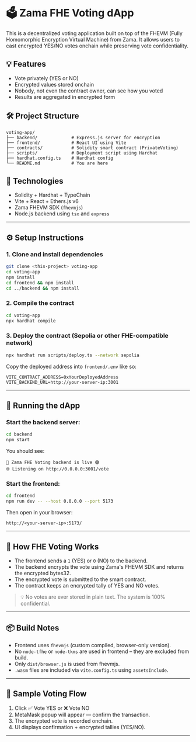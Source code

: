 # 🗳️ Zama FHE Voting dApp

This is a decentralized voting application built on top of the FHEVM (Fully Homomorphic Encryption Virtual Machine) from Zama. It allows users to cast encrypted YES/NO votes onchain while preserving vote confidentiality.

## 💡 Features

- Vote privately (YES or NO)
- Encrypted values stored onchain
- Nobody, not even the contract owner, can see how you voted
- Results are aggregated in encrypted form

## 🛠️ Project Structure

```
voting-app/
├── backend/             # Express.js server for encryption
├── frontend/            # React UI using Vite
├── contracts/           # Solidity smart contract (PrivateVoting)
├── scripts/             # Deployment script using Hardhat
├── hardhat.config.ts    # Hardhat config
└── README.md            # You are here
```

## 🧩 Technologies

- Solidity + Hardhat + TypeChain
- Vite + React + Ethers.js v6
- Zama FHEVM SDK (`fhevmjs`)
- Node.js backend using `tsx` and `express`

---

## ⚙️ Setup Instructions

### 1. Clone and install dependencies

```bash
git clone <this-project> voting-app
cd voting-app
npm install
cd frontend && npm install
cd ../backend && npm install
```

### 2. Compile the contract

```bash
cd voting-app
npx hardhat compile
```

### 3. Deploy the contract (Sepolia or other FHE-compatible network)

```bash
npx hardhat run scripts/deploy.ts --network sepolia
```

Copy the deployed address into `frontend/.env` like so:

```env
VITE_CONTRACT_ADDRESS=0xYourDeployedAddress
VITE_BACKEND_URL=http://your-server-ip:3001
```

---

## 🚀 Running the dApp

### Start the backend server:

```bash
cd backend
npm start
```

You should see:

```
🔐 Zama FHE Voting backend is live 🟢
🌐 Listening on http://0.0.0.0:3001/vote
```

### Start the frontend:

```bash
cd frontend
npm run dev -- --host 0.0.0.0 --port 5173
```

Then open in your browser:

```
http://<your-server-ip>:5173/
```

---

## 🔐 How FHE Voting Works

- The frontend sends a `1` (YES) or `0` (NO) to the backend.
- The backend encrypts the vote using Zama's FHEVM SDK and returns the encrypted bytes32.
- The encrypted vote is submitted to the smart contract.
- The contract keeps an encrypted tally of YES and NO votes.

> 💡 No votes are ever stored in plain text. The system is 100% confidential.

---

## 📦 Build Notes

- Frontend uses `fhevmjs` (custom compiled, browser-only version).
- No `node-tfhe` or `node-tkms` are used in frontend – they are excluded from build.
- Only `dist/browser.js` is used from fhevmjs.
- `.wasm` files are included via `vite.config.ts` using `assetsInclude`.

---

## 🧪 Sample Voting Flow

1. Click ✅ Vote YES or ❌ Vote NO
2. MetaMask popup will appear — confirm the transaction.
3. The encrypted vote is recorded onchain.
4. UI displays confirmation + encrypted tallies (YES/NO).

---
